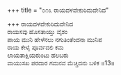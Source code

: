 +++
title = "೦೧೩ ರಾಯದಳವೇಕುರಿದುದೇನಿದ"

+++
ರಾಯದಳವೇಕುರಿದುದೇನಿದ   
ರಾಯಸವು ಹೊಸತಾಯ್ತು ವೈಶಂ  
ಪಾಯ ಮುನಿ ಹೇಳೆನಲು ನಗುತಿಂತೆಂದನಾ ಮುನಿಪ  
ರಾಯ ಕೇಳೈ ಪೂರ್ವದಲಿ ಕಮ  
ಲಾಯತಾಕ್ಷಿಯರುಂಟು ಹಲಬರು   
ವಾಯುಸಖ ಪರದಾರ ಗಮನವ ಮೆಚ್ಚಿದನು ಬಳಿಕ    ॥13॥